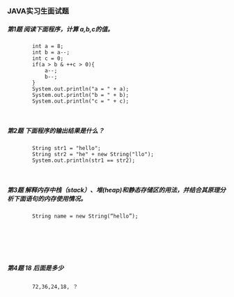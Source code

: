 ### JAVA实习生面试题

##### 第1题 阅读下面程序，计算 a,b,c的值。
```
        int a = 8;
        int b = a--;
        int c = 0;
        if(a > b & ++c > 0){
            a--;
            b--;
        }
        System.out.println("a = " + a);
        System.out.println("b = " + b);
        System.out.println("c = " + c);
```
<br>

##### 第2题 下面程序的输出结果是什么？
```
        String str1 = "hello";
        String str2 = "he" + new String("llo");
        System.out.println(str1 == str2);  
```
<br>

##### 第3题 解释内存中栈（stack）、堆(heap)和静态存储区的用法，并结合其原理分析下面语句的内存使用情况。
```
        String name = new String(“hello”);
```
<br>
<br>
<br>
<br>

##### 第4题  18 后面是多少 
```
        72,36,24,18, ？
```

